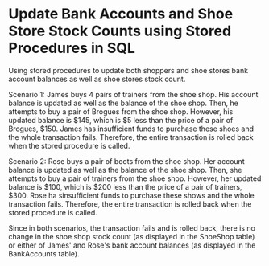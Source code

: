 # Update Bank Accounts and Shoe Store Stock Counts using Stored Procedures in SQL
Using stored procedures to update both shoppers and shoe stores bank account balances as well as shoe stores stock count.

Scenario 1:
James buys 4 pairs of trainers from the shoe shop. His account balance is updated as well as the balance of the shoe shop. Then, he attempts to buy a pair of Brogues from the shoe shop. However, his updated balance is $145, which is $5 less than the price of a pair of Brogues, $150. James has insufficient funds to purchase these shoes and the whole transaction fails. Therefore, the entire transaction is rolled back when the stored procedure is called.

Scenario 2: 
Rose buys a pair of boots from the shoe shop. Her account balance is updated as well as the balance of the shoe shop. Then, she attempts to buy a pair of trainers from the shoe shop. However, her updated balance is $100, which is $200 less than the price of a pair of trainers, $300. Rose ha sinsufficient funds to purchase these shows and the whole transaction fails. Therefore, the entire transaction is rolled back when the stored procedure is called.

Since in both scenarios, the transaction fails and is rolled back, there is no change in the shoe shop stock count (as displayed in the ShoeShop table) or either of James' and Rose's bank account balances (as displayed in the BankAccounts table).
